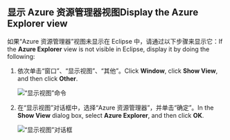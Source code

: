 ## <a name="display-the-azure-explorer-view"></a><span data-ttu-id="7b60d-101">显示 Azure 资源管理器视图</span><span class="sxs-lookup"><span data-stu-id="7b60d-101">Display the Azure Explorer view</span></span>

<span data-ttu-id="7b60d-102">如果“Azure 资源管理器”视图未显示在 Eclipse 中，请通过以下步骤来显示它：</span><span class="sxs-lookup"><span data-stu-id="7b60d-102">If the **Azure Explorer** view is not visible in Eclipse, display it by doing the following:</span></span>

1. <span data-ttu-id="7b60d-103">依次单击“窗口”、“显示视图”、“其他”。</span><span class="sxs-lookup"><span data-stu-id="7b60d-103">Click **Window**, click **Show View**, and then click **Other**.</span></span>

   ![“显示视图”命令](media/azure-toolkit-for-eclipse-show-azure-explorer/show-az-exp-01.png)

2. <span data-ttu-id="7b60d-105">在“显示视图”对话框中，选择“Azure 资源管理器”，并单击“确定”。</span><span class="sxs-lookup"><span data-stu-id="7b60d-105">In the **Show View** dialog box, select **Azure Explorer**, and then click **OK**.</span></span>

   ![“显示视图”对话框](media/azure-toolkit-for-eclipse-show-azure-explorer/show-az-exp-02.png)

